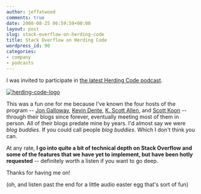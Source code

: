 ```yaml
---
author: jeffatwood
comments: true
date: 2008-08-25 06:59:59+00:00
layout: post
slug: stack-overflow-on-herding-code
title: Stack Overflow on Herding Code
wordpress_id: 90
categories:
- company
- podcasts
---
```



I was invited to participate in [the latest Herding Code podcast](http://herdingcode.com/?p=36). 



[![herding-code-logo](http://blog.stackoverflow.com/wp-content/uploads/herding-code-logo.png)](http://herdingcode.com/?p=36)



This was a fun one for me because I've known the four hosts of the program -- [Jon Galloway](http://weblogs.asp.net/jgalloway), [Kevin Dente](http://weblogs.asp.net/kdente), [K. Scott Allen](http://odetocode.com/), and [Scott Koon](http://lazycoder.com/) -- through their blogs since forever, eventually meeting most of them in person. All of their blogs predate mine by years. I'd almost say we were _blog buddies_. If you could call people _blog buddies_. Which I don't think you can.



At any rate, **I go into quite a bit of technical depth on Stack Overflow and some of the features that we have yet to implement, but have been hotly requested** -- definitely worth a listen if you want to go deep.



Thanks for having me on!



(oh, and listen past the end for a little audio easter egg that's sort of fun)

